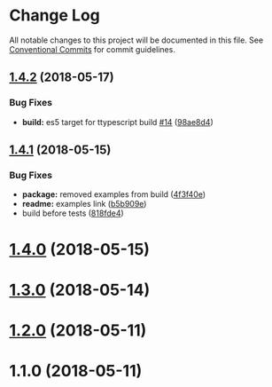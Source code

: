 # Change Log

All notable changes to this project will be documented in this file.
See [Conventional Commits](https://conventionalcommits.org) for commit guidelines.

<a name="1.4.2"></a>
## [1.4.2](https://github.com/cevek/ttypescript/compare/v1.4.1...v1.4.2) (2018-05-17)


### Bug Fixes

* **build:** es5 target for ttypescript build [#14](https://github.com/cevek/ttypescript/issues/14) ([98ae8d4](https://github.com/cevek/ttypescript/commit/98ae8d4))




<a name="1.4.1"></a>
## [1.4.1](https://github.com/cevek/ttypescript/compare/v1.4.0...v1.4.1) (2018-05-15)


### Bug Fixes

* **package:** removed examples from build ([4f3f40e](https://github.com/cevek/ttypescript/commit/4f3f40e))
* **readme:** examples link ([b5b909e](https://github.com/cevek/ttypescript/commit/b5b909e))
* build before tests ([818fde4](https://github.com/cevek/ttypescript/commit/818fde4))




<a name="1.4.0"></a>
# [1.4.0](https://github.com/cevek/ttypescript/compare/v1.3.0...v1.4.0) (2018-05-15)



<a name="1.3.0"></a>
# [1.3.0](https://github.com/cevek/ttypescript/compare/v1.2.0...v1.3.0) (2018-05-14)



<a name="1.2.0"></a>
# [1.2.0](https://github.com/cevek/ttypescript/compare/v1.1.0...v1.2.0) (2018-05-11)



<a name="1.1.0"></a>
# 1.1.0 (2018-05-11)
